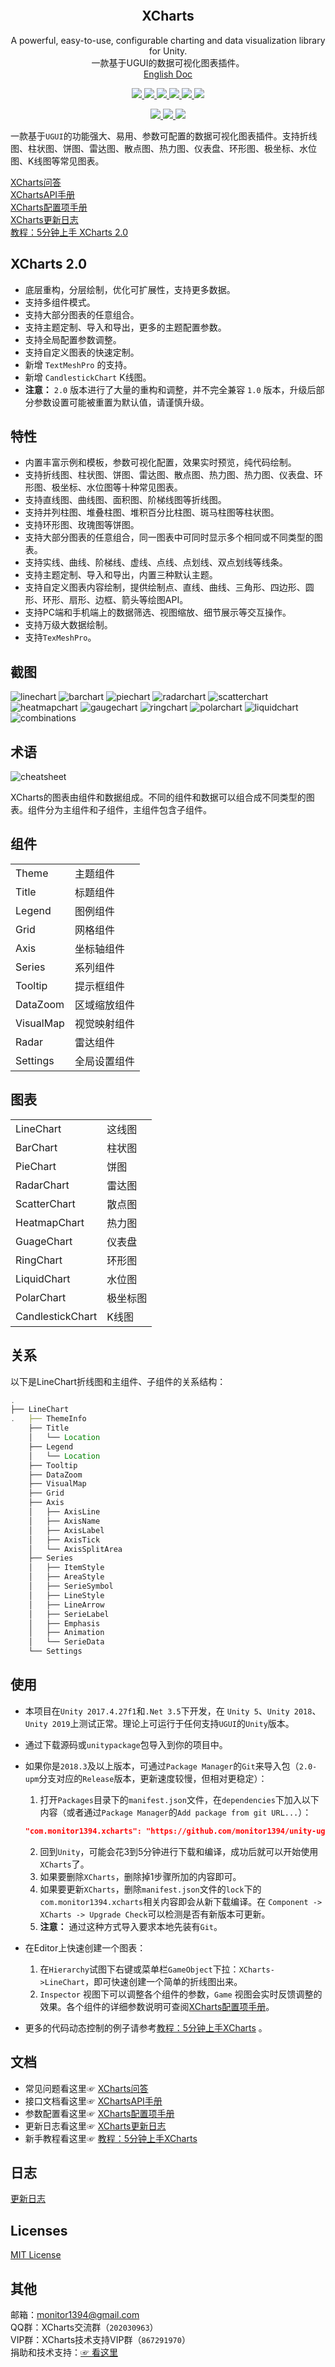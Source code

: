 <p align="center">
  <a href="">
    <img src="" alt="" width="" height="">
  </a>
</p>
<h2 align="center">XCharts</h3>
<p align="center">
  A powerful, easy-to-use, configurable charting and data visualization library for Unity.
  <br>
  一款基于UGUI的数据可视化图表插件。
  <br>
  <a href="Assets/XCharts/README.md">English Doc</a>
</p>
<p align="center">
  <a href="https://github.com/monitor1394/unity-ugui-XCharts/blob/2.0/LICENSE">
    <img src="https://img.shields.io/github/license/monitor1394/unity-ugui-XCharts">
  </a>
  <a href="https://github.com/monitor1394/unity-ugui-XCharts/releases">
    <img src="https://img.shields.io/github/v/release/monitor1394/unity-ugui-XCharts?include_prereleases">
  </a>
  <a href="">
    <img src="https://img.shields.io/github/repo-size/monitor1394/unity-ugui-xcharts">
  </a>
  <a href="">
    <img src="https://img.shields.io/github/languages/code-size/monitor1394/unity-ugui-xcharts">
  </a>
  <a href="">
    <img src="https://img.shields.io/badge/Unity-5.6+-green">
  </a>
  <a href="">
    <img src="https://img.shields.io/badge/TextMeshPro-YES-green">
  </a>
</p>
<p align="center">
  <a href="">
    <img src="https://img.shields.io/github/stars/monitor1394/unity-ugui-XCharts?style=social">
  </a>
  <a href="">
    <img src="https://img.shields.io/github/forks/monitor1394/unity-ugui-XCharts?style=social">
  </a>
  <a href="">
    <img src="https://img.shields.io/github/issues-closed/monitor1394/unity-ugui-XCharts?color=green&label=%20%20%20%20issues&logoColor=green&style=social">
  </a>
</p>

一款基于`UGUI`的功能强大、易用、参数可配置的数据可视化图表插件。支持折线图、柱状图、饼图、雷达图、散点图、热力图、仪表盘、环形图、极坐标、水位图、K线图等常见图表。

[XCharts问答](https://github.com/monitor1394/unity-ugui-XCharts/blob/2.0/Assets/XCharts/Documentation/XCharts问答.md)  
[XChartsAPI手册](https://github.com/monitor1394/unity-ugui-XCharts/blob/2.0/Assets/XCharts/Documentation/XChartsAPI.md)  
[XCharts配置项手册](https://github.com/monitor1394/unity-ugui-XCharts/blob/2.0/Assets/XCharts/Documentation/XCharts配置项手册.md)  
[XCharts更新日志](https://github.com/monitor1394/unity-ugui-XCharts/blob/2.0/Assets/XCharts/CHANGELOG.md)  
[教程：5分钟上手 XCharts 2.0](https://github.com/monitor1394/unity-ugui-XCharts/blob/2.0/Doc/教程：5分钟上手XCharts.md)  

## XCharts 2.0

* 底层重构，分层绘制，优化可扩展性，支持更多数据。
* 支持多组件模式。
* 支持大部分图表的任意组合。
* 支持主题定制、导入和导出，更多的主题配置参数。
* 支持全局配置参数调整。
* 支持自定义图表的快速定制。
* 新增 `TextMeshPro` 的支持。
* 新增 `CandlestickChart` K线图。
* __注意：__ `2.0` 版本进行了大量的重构和调整，并不完全兼容 `1.0` 版本，升级后部分参数设置可能被重置为默认值，请谨慎升级。

## 特性

* 内置丰富示例和模板，参数可视化配置，效果实时预览，纯代码绘制。
* 支持折线图、柱状图、饼图、雷达图、散点图、热力图、热力图、仪表盘、环形图、极坐标、水位图等十种常见图表。
* 支持直线图、曲线图、面积图、阶梯线图等折线图。
* 支持并列柱图、堆叠柱图、堆积百分比柱图、斑马柱图等柱状图。
* 支持环形图、玫瑰图等饼图。
* 支持大部分图表的任意组合，同一图表中可同时显示多个相同或不同类型的图表。
* 支持实线、曲线、阶梯线、虚线、点线、点划线、双点划线等线条。
* 支持主题定制、导入和导出，内置三种默认主题。
* 支持自定义图表内容绘制，提供绘制点、直线、曲线、三角形、四边形、圆形、环形、扇形、边框、箭头等绘图API。
* 支持PC端和手机端上的数据筛选、视图缩放、细节展示等交互操作。
* 支持万级大数据绘制。
* 支持`TexMeshPro`。

## 截图

![linechart](Doc/screenshot/xcharts-line.png)
![barchart](Doc/screenshot/xcharts-bar.png)
![piechart](Doc/screenshot/xcharts-pie.png)
![radarchart](Doc/screenshot/xcharts-radar.png)
![scatterchart](Doc/screenshot/xcharts-scatter.png)
![heatmapchart](Doc/screenshot/xcharts-heatmap.png)
![gaugechart](Doc/screenshot/xcharts-gauge.png)
![ringchart](Doc/screenshot/xcharts-ring.png)
![polarchart](Doc/screenshot/xcharts-polar.png)
![liquidchart](Doc/screenshot/xcharts-liquid.png)
![combinations](Doc/screenshot/xcharts-combinations.png)

## 术语

![cheatsheet](Doc/screenshot/xcharts-cheatsheet.gif)

XCharts的图表由组件和数据组成。不同的组件和数据可以组合成不同类型的图表。组件分为主组件和子组件，主组件包含子组件。  

## 组件

| | |
| ---| --|
| Theme | 主题组件 |
| Title | 标题组件 |
| Legend | 图例组件 |
| Grid | 网格组件 |
| Axis | 坐标轴组件 |
| Series | 系列组件 |
| Tooltip | 提示框组件 |
| DataZoom | 区域缩放组件 |
| VisualMap | 视觉映射组件 |
| Radar | 雷达组件 |
| Settings | 全局设置组件 |

## 图表

| | |
| ---| --|
| LineChart | 这线图 |
| BarChart | 柱状图 |
| PieChart | 饼图 |
| RadarChart | 雷达图 |
| ScatterChart | 散点图 |
| HeatmapChart | 热力图 |
| GuageChart | 仪表盘 |
| RingChart | 环形图 |
| LiquidChart | 水位图 |
| PolarChart | 极坐标图 |
| CandlestickChart | K线图 |

## 关系

以下是LineChart折线图和主组件、子组件的关系结构：

``` js
.
├── LineChart
.   ├── ThemeInfo
    ├── Title
    │   └── Location
    ├── Legend
    │   └── Location
    ├── Tooltip
    ├── DataZoom
    ├── VisualMap
    ├── Grid
    ├── Axis
    │   ├── AxisLine
    │   ├── AxisName
    │   ├── AxisLabel
    │   ├── AxisTick
    │   └── AxisSplitArea
    ├── Series
    │   ├── ItemStyle
    │   ├── AreaStyle
    │   ├── SerieSymbol
    │   ├── LineStyle
    │   ├── LineArrow
    │   ├── SerieLabel
    │   ├── Emphasis
    │   ├── Animation
    │   └── SerieData
    └── Settings
```

## 使用

* 本项目在`Unity 2017.4.27f1`和`.Net 3.5`下开发，在 `Unity 5`、`Unity 2018`、`Unity 2019`上测试正常。理论上可运行于任何支持`UGUI`的`Unity`版本。
* 通过下载源码或`unitypackage`包导入到你的项目中。
* 如果你是`2018.3`及以上版本，可通过`Package Manager`的`Git`来导入包（`2.0-upm`分支对应的`Release`版本，更新速度较慢，但相对更稳定）：
  1. 打开`Packages`目录下的`manifest.json`文件，在`dependencies`下加入以下内容（或者通过`Package Manager`的`Add package from git URL...`）：  
  ``` json
  "com.monitor1394.xcharts": "https://github.com/monitor1394/unity-ugui-XCharts.git#2.0-upm",
  ```
  2. 回到`Unity`，可能会花3到5分钟进行下载和编译，成功后就可以开始使用`XCharts`了。
  3. 如果要删除`XCharts`，删除掉1步骤所加的内容即可。
  4. 如果要更新`XCharts`，删除`manifest.json`文件的`lock`下的`com.monitor1394.xcharts`相关内容即会从新下载编译。在 `Component -> XCharts -> Upgrade Check`可以检测是否有新版本可更新。
  5. __注意：__ 通过这种方式导入要求本地先装有`Git`。

* 在Editor上快速创建一个图表：

  1. 在`Hierarchy`试图下右键或菜单栏`GameObject`下拉：`XCharts->LineChart`，即可快速创建一个简单的折线图出来。
  2. `Inspector` 视图下可以调整各个组件的参数，`Game` 视图会实时反馈调整的效果。各个组件的详细参数说明可查阅[XCharts配置项手册](https://github.com/monitor1394/unity-ugui-XCharts/blob/2.0/Assets/XCharts/Documentation/XCharts配置项手册.md)。

* 更多的代码动态控制的例子请参考[教程：5分钟上手XCharts](https://github.com/monitor1394/unity-ugui-XCharts/blob/2.0/Doc/教程：5分钟上手XCharts.md)  。

## 文档

* 常见问题看这里☞ [XCharts问答](https://github.com/monitor1394/unity-ugui-XCharts/blob/2.0/Assets/XCharts/Documentation/XCharts问答.md)  
* 接口文档看这里☞ [XChartsAPI手册](https://github.com/monitor1394/unity-ugui-XCharts/blob/2.0/Assets/XCharts/Documentation/XChartsAPI.md)  
* 参数配置看这里☞ [XCharts配置项手册](https://github.com/monitor1394/unity-ugui-XCharts/blob/2.0/Assets/XCharts/Documentation/XCharts配置项手册.md)  
* 更新日志看这里☞ [XCharts更新日志](https://github.com/monitor1394/unity-ugui-XCharts/blob/2.0/Assets/XCharts/CHANGELOG.md)  
* 新手教程看这里☞ [教程：5分钟上手XCharts](https://github.com/monitor1394/unity-ugui-XCharts/blob/2.0/Doc/教程：5分钟上手XCharts.md)  

## 日志

[更新日志](https://github.com/monitor1394/unity-ugui-XCharts/blob/2.0/Assets/XCharts/CHANGELOG.md)  

## Licenses

[MIT License](https://github.com/monitor1394/unity-ugui-XCharts/blob/2.0/Assets/XCharts/LICENSE.md)

## 其他

邮箱：monitor1394@gmail.com  
QQ群：XCharts交流群（`202030963`）  
VIP群：XCharts技术支持VIP群（`867291970`）  
捐助和技术支持：[☞ 看这里](SUPPORT.md)
